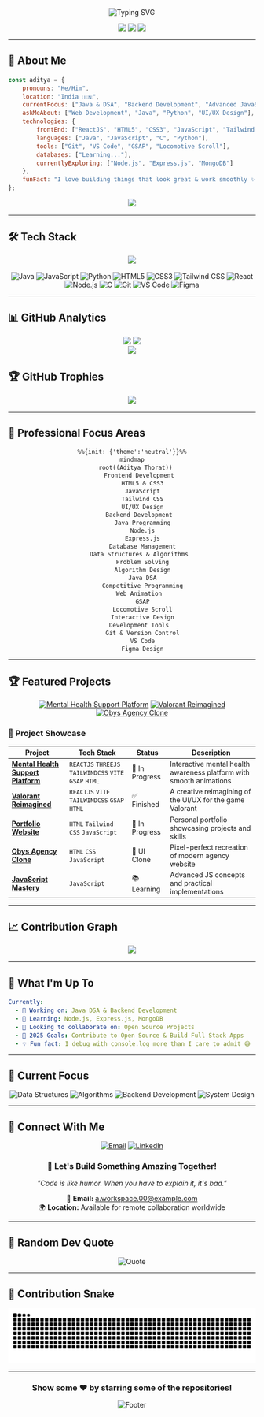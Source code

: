 <div align="center">
  <img src="https://readme-typing-svg.herokuapp.com?font=Fira+Code&size=28&duration=4000&pause=1000&center=true&vCenter=true&width=600&lines=Hi+%F0%9F%91%8B%2C+I'm+Aditya+Thorat;Developer+%F0%9F%92%BB;UI%2FUX+Enthusiast+%F0%9F%8E%A8;Always+Learning+%F0%9F%9A%80" alt="Typing SVG" />
</div>

<p align="center">
  <img src="https://komarev.com/ghpvc/?username=AdiThorat-eth&label=Profile%20views&color=0e75b6&style=flat" />
  <img src="https://img.shields.io/github/followers/AdiThorat-eth?label=Followers&style=social" />
  <img src="https://img.shields.io/github/stars/AdiThorat-eth?label=Stars&style=social" />
</p>

---

## 🚀 About Me

```javascript
const aditya = {
    pronouns: "He/Him",
    location: "India 🇮🇳",
    currentFocus: ["Java & DSA", "Backend Development", "Advanced JavaScript"],
    askMeAbout: ["Web Development", "Java", "Python", "UI/UX Design"],
    technologies: {
        frontEnd: ["ReactJS", "HTML5", "CSS3", "JavaScript", "Tailwind CSS"],
        languages: ["Java", "JavaScript", "C", "Python"],
        tools: ["Git", "VS Code", "GSAP", "Locomotive Scroll"],
        databases: ["Learning..."],
        currentlyExploring: ["Node.js", "Express.js", "MongoDB"]
    },
    funFact: "I love building things that look great & work smoothly ✨"
};
```

<div align="center">
  <img src="https://github-readme-streak-stats.herokuapp.com/?user=AdiThorat-eth&theme=radical&hide_border=true" />
</div>

---

## 🛠️ Tech Stack

<div align="center">
  <img src="https://skillicons.dev/icons?i=java,js,python,html,css,tailwind,react,nodejs,c,git,vscode,figma" />
</div>

<div align="center">
  
  ![Java](https://img.shields.io/badge/Java-ED8B00?style=for-the-badge&logo=java&logoColor=white)
  ![JavaScript](https://img.shields.io/badge/JavaScript-F7DF1E?style=for-the-badge&logo=javascript&logoColor=black)
  ![Python](https://img.shields.io/badge/Python-3776AB?style=for-the-badge&logo=python&logoColor=white)
  ![HTML5](https://img.shields.io/badge/HTML5-E34F26?style=for-the-badge&logo=html5&logoColor=white)
  ![CSS3](https://img.shields.io/badge/CSS3-1572B6?style=for-the-badge&logo=css3&logoColor=white)
  ![Tailwind CSS](https://img.shields.io/badge/Tailwind_CSS-38B2AC?style=for-the-badge&logo=tailwind-css&logoColor=white)
  ![React](https://img.shields.io/badge/React-20232A?style=for-the-badge&logo=react&logoColor=61DAFB)
  ![Node.js](https://img.shields.io/badge/Node.js-339933?style=for-the-badge&logo=node.js&logoColor=white)
  ![C](https://img.shields.io/badge/C-00599C?style=for-the-badge&logo=c&logoColor=white)
  ![Git](https://img.shields.io/badge/Git-F05032?style=for-the-badge&logo=git&logoColor=white)
  ![VS Code](https://img.shields.io/badge/VS_Code-007ACC?style=for-the-badge&logo=visual-studio-code&logoColor=white)
  ![Figma](https://img.shields.io/badge/Figma-F24E1E?style=for-the-badge&logo=figma&logoColor=white)
  
</div>


---

## 📊 GitHub Analytics

<div align="center">
  <img height="180em" src="https://github-readme-stats.vercel.app/api?username=AdiThorat-eth&show_icons=true&theme=radical&include_all_commits=true&count_private=true&hide_border=true"/>
  <img height="180em" src="https://github-readme-stats.vercel.app/api/top-langs/?username=AdiThorat-eth&layout=compact&theme=radical&hide_border=true"/>
</div>

<div align="center">
  <img src="https://github-readme-activity-graph.vercel.app/graph?username=AdiThorat-eth&theme=radical&hide_border=true" />
</div>

## 🏆 GitHub Trophies
<div align="center">
  <img src="https://github-profile-trophy.vercel.app/?username=AdiThorat-eth&theme=discord&no-frame=true&no-bg=true&margin-w=4&row=1&column=8" />
</div>

---

## 🎯 Professional Focus Areas

<div align="center">
  
```mermaid
%%{init: {'theme':'neutral'}}%%
mindmap
  root((Aditya Thorat))
    Frontend Development
      HTML5 & CSS3
      JavaScript
      Tailwind CSS
      UI/UX Design
    Backend Development
      Java Programming
      Node.js
      Express.js
      Database Management
    Data Structures & Algorithms
      Problem Solving
      Algorithm Design
      Java DSA
      Competitive Programming
    Web Animation
      GSAP
      Locomotive Scroll
      Interactive Design
    Development Tools
      Git & Version Control
      VS Code
      Figma Design
```

</div>

---

## 🏆 Featured Projects

<div align="center">
  
  [![Mental Health Support Platform](https://github-readme-stats.vercel.app/api/pin/?username=AdiThorat-eth&repo=Mantra-Comprehensive-Mental-health-Platform&theme=radical&hide_border=true)](https://github.com/AdiThorat-eth/Mantra-Comprehensive-Mental-health-Platform)
  [![Valorant Reimagined](https://github-readme-stats.vercel.app/api/pin/?username=AdiThorat-eth&repo=Valorant--Reimagined&theme=radical&hide_border=true)](https://github.com/AdiThorat-eth/Valorant--Reimagined)
  [![Obys Agency Clone](https://github-readme-stats.vercel.app/api/pin/?username=AdiThorat-eth&repo=Cloned-a-website---Obys-Agency-&theme=radical&hide_border=true)](https://github.com/AdiThorat-eth/Cloned-a-website---Obys-Agency-)
  
</div>

### 🚀 Project Showcase

| Project | Tech Stack | Status | Description |
|---------|------------|--------|-------------|
| **[Mental Health Support Platform](https://github.com/AdiThorat-eth/Mantra-Comprehensive-Mental-health-Platform)** | `REACTJS` `THREEJS` `TAILWINDCSS` `VITE` `GSAP` `HTML` | 🚧 In Progress | Interactive mental health awareness platform with smooth animations |
| **[Valorant Reimagined](https://github.com/AdiThorat-eth/Valorant--Reimagined)** | `REACTJS` `VITE` `TAILWINDCSS` `GSAP` `HTML` | ✅ Finished | A creative reimagining of the UI/UX for the game Valorant |
| **[Portfolio Website](https://github.com/AdiThorat-eth/portfolio)** | `HTML` `Tailwind CSS` `JavaScript` | 🚧 In Progress | Personal portfolio showcasing projects and skills |
| **[Obys Agency Clone](https://github.com/AdiThorat-eth/Cloned-a-website---Obys-Agency-)** | `HTML` `CSS` `JavaScript` | 🎨 UI Clone | Pixel-perfect recreation of modern agency website |
| **[JavaScript Mastery](https://github.com/AdiThorat-eth/JavaScript)** | `JavaScript` | 📚 Learning | Advanced JS concepts and practical implementations |

---

## 📈 Contribution Graph

<div align="center">
  <img src="https://github-profile-summary-cards.vercel.app/api/cards/profile-details?username=AdiThorat-eth&theme=radical" />
</div>

---

## 🌟 What I'm Up To

```yaml
Currently:
  - 🔭 Working on: Java DSA & Backend Development
  - 🌱 Learning: Node.js, Express.js, MongoDB
  - 👯 Looking to collaborate on: Open Source Projects
  - 🎯 2025 Goals: Contribute to Open Source & Build Full Stack Apps
  - 💡 Fun fact: I debug with console.log more than I care to admit 😅
```

---

## 🎯 Current Focus

<div align="center">
  
  ![Data Structures](https://img.shields.io/badge/Data_Structures-FF6B6B?style=for-the-badge&logo=code&logoColor=white)
  ![Algorithms](https://img.shields.io/badge/Algorithms-4ECDC4?style=for-the-badge&logo=algorithm&logoColor=white)
  ![Backend Development](https://img.shields.io/badge/Backend_Development-45B7D1?style=for-the-badge&logo=server&logoColor=white)
  ![System Design](https://img.shields.io/badge/System_Design-96CEB4?style=for-the-badge&logo=architecture&logoColor=white)
  
</div>

---

## 🤝 Connect With Me

<div align="center">
  
  [![Email](https://img.shields.io/badge/Email-D14836?style=for-the-badge&logo=gmail&logoColor=white)](mailto:a.workspace.00@gmail.com)
  [![LinkedIn](https://img.shields.io/badge/LinkedIn-0077B5?style=for-the-badge&logo=linkedin&logoColor=white)](https://www.linkedin.com/in/aditya-thorat)
  
</div>

<div align="center">
  
  ### 🚀 Let's Build Something Amazing Together!
  
  *"Code is like humor. When you have to explain it, it's bad."*
  
  📧 **Email:** a.workspace.00@example.com  
  🌍 **Location:** Available for remote collaboration worldwide
  
</div>


---

## 💭 Random Dev Quote

<div align="center">
  
  ![Quote](https://quotes-github-readme.vercel.app/api?type=horizontal&theme=radical)
  
</div>

---

## 🐍 Contribution Snake

<div align="center">
  
  ![Snake animation](https://github.com/AdiThorat-eth/AdiThorat-eth/blob/output/github-contribution-grid-snake.svg)
  
</div>

---

<div align="center">
  
  ### Show some ❤️ by starring some of the repositories!
  
  ![Footer](https://capsule-render.vercel.app/api?type=waving&color=gradient&height=100&section=footer)
  
</div>
